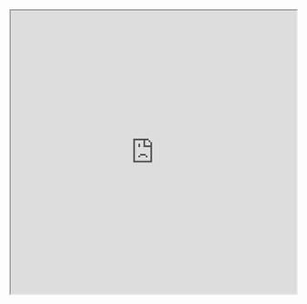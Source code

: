 <iframe
    src="https://mozilla.github.io/pdf.js/web/viewer.html?file=https://raw.githubusercontent.com/fortierq/cours/main/sql/cours/1_select/select.pdf#zoom=page-fit&pagemode=none"
    height=500 width=100% allowfullscreen></iframe>